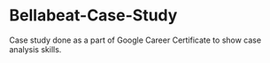 # Bellabeat-Case-Study
Case study done as a part of Google Career Certificate to show case analysis skills.

